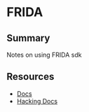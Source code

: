 # FRIDA

## Summary

Notes on using FRIDA sdk

## Resources

- [Docs](https://frida.re/docs/home/)
- [Hacking Docs](https://frida.re/docs/hacking/)
